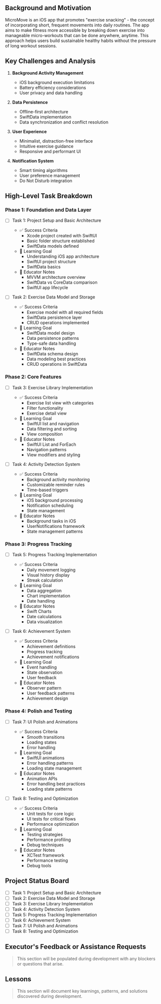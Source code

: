 ## Background and Motivation
MicroMove is an iOS app that promotes "exercise snacking" - the concept of incorporating short, frequent movements into daily routines. The app aims to make fitness more accessible by breaking down exercise into manageable micro-workouts that can be done anywhere, anytime. This approach helps users build sustainable healthy habits without the pressure of long workout sessions.

## Key Challenges and Analysis
1. **Background Activity Management**
   - iOS background execution limitations
   - Battery efficiency considerations
   - User privacy and data handling

2. **Data Persistence**
   - Offline-first architecture
   - SwiftData implementation
   - Data synchronization and conflict resolution

3. **User Experience**
   - Minimalist, distraction-free interface
   - Intuitive exercise guidance
   - Responsive and performant UI

4. **Notification System**
   - Smart timing algorithms
   - User preference management
   - Do Not Disturb integration

## High-Level Task Breakdown

### Phase 1: Foundation and Data Layer
- [ ] Task 1: Project Setup and Basic Architecture
  - ✅ Success Criteria
    - Xcode project created with SwiftUI
    - Basic folder structure established
    - SwiftData models defined
  - 🎯 Learning Goal
    - Understanding iOS app architecture
    - SwiftUI project structure
    - SwiftData basics
  - 📘 Educator Notes
    - MVVM architecture overview
    - SwiftData vs CoreData comparison
    - SwiftUI app lifecycle

- [ ] Task 2: Exercise Data Model and Storage
  - ✅ Success Criteria
    - Exercise model with all required fields
    - SwiftData persistence layer
    - CRUD operations implemented
  - 🎯 Learning Goal
    - SwiftData model design
    - Data persistence patterns
    - Type-safe data handling
  - 📘 Educator Notes
    - SwiftData schema design
    - Data modeling best practices
    - CRUD operations in SwiftData

### Phase 2: Core Features
- [ ] Task 3: Exercise Library Implementation
  - ✅ Success Criteria
    - Exercise list view with categories
    - Filter functionality
    - Exercise detail view
  - 🎯 Learning Goal
    - SwiftUI list and navigation
    - Data filtering and sorting
    - View composition
  - 📘 Educator Notes
    - SwiftUI List and ForEach
    - Navigation patterns
    - View modifiers and styling

- [ ] Task 4: Activity Detection System
  - ✅ Success Criteria
    - Background activity monitoring
    - Customizable reminder rules
    - Time-based triggers
  - 🎯 Learning Goal
    - iOS background processing
    - Notification scheduling
    - State management
  - 📘 Educator Notes
    - Background tasks in iOS
    - UserNotifications framework
    - State management patterns

### Phase 3: Progress Tracking
- [ ] Task 5: Progress Tracking Implementation
  - ✅ Success Criteria
    - Daily movement logging
    - Visual history display
    - Streak calculation
  - 🎯 Learning Goal
    - Data aggregation
    - Chart implementation
    - Date handling
  - 📘 Educator Notes
    - Swift Charts
    - Date calculations
    - Data visualization

- [ ] Task 6: Achievement System
  - ✅ Success Criteria
    - Achievement definitions
    - Progress tracking
    - Achievement notifications
  - 🎯 Learning Goal
    - Event handling
    - State observation
    - User feedback
  - 📘 Educator Notes
    - Observer pattern
    - User feedback patterns
    - Achievement design

### Phase 4: Polish and Testing
- [ ] Task 7: UI Polish and Animations
  - ✅ Success Criteria
    - Smooth transitions
    - Loading states
    - Error handling
  - 🎯 Learning Goal
    - SwiftUI animations
    - Error handling patterns
    - Loading state management
  - 📘 Educator Notes
    - Animation APIs
    - Error handling best practices
    - Loading state patterns

- [ ] Task 8: Testing and Optimization
  - ✅ Success Criteria
    - Unit tests for core logic
    - UI tests for critical flows
    - Performance optimization
  - 🎯 Learning Goal
    - Testing strategies
    - Performance profiling
    - Debug techniques
  - 📘 Educator Notes
    - XCTest framework
    - Performance testing
    - Debug tools

## Project Status Board
- [ ] Task 1: Project Setup and Basic Architecture
- [ ] Task 2: Exercise Data Model and Storage
- [ ] Task 3: Exercise Library Implementation
- [ ] Task 4: Activity Detection System
- [ ] Task 5: Progress Tracking Implementation
- [ ] Task 6: Achievement System
- [ ] Task 7: UI Polish and Animations
- [ ] Task 8: Testing and Optimization

## Executor's Feedback or Assistance Requests
> This section will be populated during development with any blockers or questions that arise.

## Lessons
> This section will document key learnings, patterns, and solutions discovered during development. 